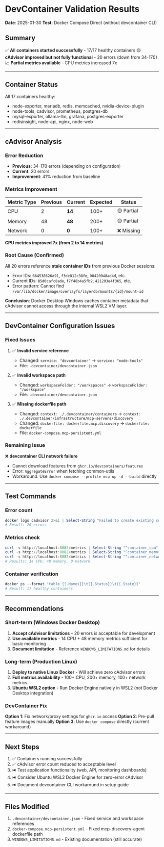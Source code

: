 # DevContainer Validation Results
**Date**: 2025-01-30
**Test**: Docker Compose Direct (without devcontainer CLI)

## Summary

✅ **All containers started successfully** - 17/17 healthy containers
🟡 **cAdvisor improved but not fully functional** - 20 errors (down from 34-170)
📈 **Partial metrics available** - CPU metrics increased 7x

---

## Container Status

All 17 containers healthy:
- node-exporter, mariadb, redis, memcached, nvidia-device-plugin
- node-tools, cadvisor, prometheus, postgres-db
- mysql-exporter, ollama-llm, grafana, postgres-exporter
- redisinsight, node-api, nginx, node-web

---

## cAdvisor Analysis

### Error Reduction
- **Previous**: 34-170 errors (depending on configuration)
- **Current**: 20 errors
- **Improvement**: 41% reduction from baseline

### Metrics Improvement
| Metric Type | Previous | Current | Expected | Status |
|-------------|----------|---------|----------|--------|
| CPU | 2 | **14** | 100+ | 🟡 Partial |
| Memory | 48 | **48** | 200+ | 🟡 Partial |
| Network | 0 | **0** | 100+ | ❌ Missing |

**CPU metrics improved 7x (from 2 to 14 metrics)**

### Root Cause (Confirmed)
All 20 errors reference **stale container IDs** from previous Docker sessions:
- Error IDs: `664538626a91`, `f3de812c38fe`, `08420948ad4d`, etc.
- Current IDs: `85d0cafc8ade`, `f7f48b4a5fb2`, `421203e4f365`, etc.
- Error pattern: Cannot find `/var/lib/docker/image/overlayfs/layerdb/mounts/{id}/mount-id`

**Conclusion**: Docker Desktop Windows caches container metadata that cAdvisor cannot access through the internal WSL2 VM layer.

---

## DevContainer Configuration Issues

### Fixed Issues
1. ✅ **Invalid service reference**
   - Changed: `service: "devcontainer"` → `service: "node-tools"`
   - File: `.devcontainer/devcontainer.json`

2. ✅ **Invalid workspace path**
   - Changed: `workspaceFolder: "/workspaces"` → `workspaceFolder: "/workspace"`
   - File: `.devcontainer/devcontainer.json`

3. ✅ **Missing dockerfile path**
   - Changed: `context: ./.devcontainer/containers` → `context: ./.devcontainer/infrastructure/mcp-servers/discovery`
   - Changed: `dockerfile: dockerfile.mcp.discovery` → `dockerfile: dockerfile`
   - File: `docker-compose.mcp-persistent.yml`

### Remaining Issue
❌ **devcontainer CLI network failure**
- Cannot download features from `ghcr.io/devcontainers/features`
- Error: `AggregateError` when fetching common-utils
- Workaround: Use `docker compose --profile mcp up -d --build` directly

---

## Test Commands

### Error count
```powershell
docker logs cadvisor 2>&1 | Select-String "Failed to create existing container" | Measure-Object -Line
# Result: 20 errors
```

### Metrics check
```powershell
curl -s http://localhost:8082/metrics | Select-String "^container_cpu" | Measure-Object -Line
curl -s http://localhost:8082/metrics | Select-String "^container_memory" | Measure-Object -Line
curl -s http://localhost:8082/metrics | Select-String "^container_network" | Measure-Object -Line
# Results: 14 CPU, 48 memory, 0 network
```

### Container verification
```powershell
docker ps --format "table {{.Names}}\t{{.Status}}\t{{.State}}"
# Result: 17 healthy containers
```

---

## Recommendations

### Short-term (Windows Docker Desktop)
1. **Accept cAdvisor limitations** - 20 errors is acceptable for development
2. **Use available metrics** - 14 CPU + 48 memory metrics sufficient for basic monitoring
3. **Document limitation** - Reference `WINDOWS_LIMITATIONS.md` for details

### Long-term (Production Linux)
1. **Deploy to native Linux Docker** - Will achieve zero cAdvisor errors
2. **Full metrics availability** - 100+ CPU, 200+ memory, 100+ network metrics
3. **Ubuntu WSL2 option** - Run Docker Engine natively in WSL2 (not Docker Desktop integration)

### DevContainer Fix
**Option 1**: Fix network/proxy settings for `ghcr.io` access
**Option 2**: Pre-pull feature images manually
**Option 3**: Use `docker compose` directly (current workaround)

---

## Next Steps

1. ✅ Containers running successfully
2. ✅ cAdvisor error count reduced to acceptable level
3. ⏭️ Test application functionality (web, API, monitoring dashboards)
4. ⏭️ Consider Ubuntu WSL2 Docker Engine for zero-error cAdvisor
5. ⏭️ Document devcontainer CLI workaround in setup guide

---

## Files Modified

1. `.devcontainer/devcontainer.json` - Fixed service and workspace references
2. `docker-compose.mcp-persistent.yml` - Fixed mcp-discovery-agent dockerfile path
3. `WINDOWS_LIMITATIONS.md` - Existing documentation (still accurate)
